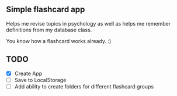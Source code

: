 ## Simple flashcard app

Helps me revise topics in psychology as well as helps me remember definitions from my database class.

You know how a flashcard works already. :)

## TODO

- [x] Create App
- [ ] Save to LocalStorage
- [ ] Add ability to create folders for different flashcard groups